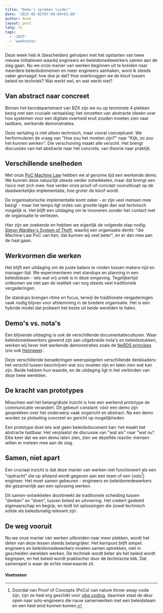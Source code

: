 ```yaml
---
title: "Demo's spreken luider"
date: '2025-05-02T07:00:00+01:00'
author: Anne
layout: post
lang: nl
tags:
  - '2025'
  - 'weeknotes'
---
```


Deze week heb ik (bescheiden) geholpen met het opstarten van twee nieuwe initiatieven waarbij engineers en
beleidsmedewerkers samen aan de slag gaan. Nu we onze manier van werken beginnen uit te breiden naar meerdere
beleidsdomeinen en meer engineers aanhaken, word ik steeds vaker gevraagd: hoe doe je dat? Hoe overbruggen we de kloof
tussen beleid en techniek? Wat werkt wel, en wat werkt niet?

## Van abstract naar concreet

Binnen het kerndepartement van BZK zijn we nu op tenminste 4 plekken bezig met een cruciale vertaalslag: het omzetten
van abstracte ideeën over hoe systemen voor een digitale overheid eruit zouden moeten zien naar tastbare, werkende
demonstraties.

Deze vertaling is niet alleen technisch, maar vooral conceptueel. We herformuleren de vraag van "Hoe zou het moeten
zijn?" naar "Kijk, zo _zou_ het kunnen werken". Die verschuiving maakt alle verschil. Het brengt discussies van het
abstracte naar het concrete, van theorie naar praktijk.

## Verschillende snelheden

Met onze [PoC Machine Law](/2025/01/25/machine-law.html) hebben we al geruime tijd een werkende demo. We kunnen deze
natuurlijk steeds verder ontwikkelen, maar dat brengt een risico met zich mee: hoe verder onze proof-of-concept
vooruitloopt op de daadwerkelijke implementatie, hoe groter de kloof wordt.

De organisatorische implementatie komt zeker - er zijn veel mensen mee bezig! - maar het tempo ligt ordes van grootte
lager dan wat technisch mogelijk is. Het blijft een uitdaging om te innoveren zonder het contact met de organisatie te
verliezen.

Hier zijn we zoekende en hebben we eigenlijk de volgende stap nodig:
[Simon Wardley's System of Theft](https://www.youtube.com/watch?v=n3Q8825onA4), waarbij een organisatie denkt: "die
Machine Law PoC van hen, dat kunnen wij veel beter", en er dan mee aan de haal gaan.

## Werkvormen die werken

Het blijft een uitdaging om de juiste balans te vinden tussen makers-tijd en manager-tijd. We experimenteren met
standups en planning in een beleidsteam - iets wat vrij uniek is in deze omgeving. Tegelijkertijd ontkomen we niet aan
de realiteit van nog steeds veel traditionele vergaderingen.

De standups brengen ritme en focus, terwijl de traditionele vergaderingen vaak nodig blijven voor afstemming in de
bredere organisatie. Het is een hybride model dat probeert het beste uit beide werelden te halen.

## Demo's vs. nota's

Een blijvende uitdaging is ook de verschillende documentatieculturen. Waar beleidsmedewerkers gewend zijn aan
uitgebreide nota's en beleidsstukken, werken wij liever met werkende demonstraties zoals
de [NeRDS principes](https://minbzk.github.io/NeRDS/principes/cloud/) (zie ook [Heimwee](/2025/04/18/heimwee.html)).

Deze verschillende benaderingen weerspiegelen verschillende denkkaders: het verschil tussen beschrijven wat zou moeten
zijn en laten zien wat kan zijn. Beide hebben hun waarde, en de uitdaging ligt in het verbinden van deze twee
werelden.

## De kracht van prototypes

Misschien wel het belangrijkste inzicht is hoe een werkend prototype de communicatie verandert. Dit gebeurt constant:
vóór een demo zijn gesprekken over het onderwerp vaak ongericht en abstract. Na een demo worden ze plotseling concreet
en gericht op mogelijkheden.

Een prototype doet iets wat geen beleidsdocument kan: het maakt het abstracte tastbaar. Het verplaatst de discussie
van "wat als" naar "wat nu". Elke keer dat we een demo laten zien, zien we dezelfde reactie: mensen willen er meteen mee
aan de slag.

## Samen, niet apart

Een cruciaal inzicht is dat deze manier van werken niet functioneert als een "opdracht" die op afstand wordt gegeven aan
een team of een (solo[^solo]) engineer. Het moet samen gebeuren - engineers en beleidsmedewerkers die gezamenlijk aan een
oplossing werken.

Dit samen-ontwikkelen doorbreekt de traditionele scheiding tussen "denken" en "doen", tussen beleid en uitvoering. Het
creëert gedeeld eigenaarschap en begrip, en leidt tot oplossingen die zowel technisch solide als beleidsmatig relevant
zijn.

## De weg vooruit

Nu we onze manier van werken uitbreiden naar meer plekken, wordt het delen van deze lessen steeds belangrijker. Het
kernpunt blijft simpel: engineers en beleidsmedewerkers moeten samen optrekken, niet in gescheiden werelden werken. De
techniek wordt beter als het beleid wordt begrepen, en het beleid wordt praktischer door de technische blik. Dat
samenspel is waar de echte meerwaarde zit.

#### Voetnoten

[^solo]: Doordat van Proof of Concepts (PoCs) van nature throw-away-code[^throw] zijn, zijn ze heel erg geschikt voor [vibe coding](https://arstechnica.com/ai/2025/03/is-vibe-coding-with-ai-gnarly-or-reckless-maybe-some-of-both/), daarmee staat de deur open naar solo-engineers die nauw samenwerken met een beleidsteam en een heel eind kunnen komen.
[^throw]: Het idee om code te schrijven die je weer weg gooit kan counter-intuïtief zijn. Maar het kan de ontwikkeling juist versnellen en kosten verlagen, omdat prototypes niet bedoeld zijn voor het definitieve systeem en ontwikkelaars zich kunnen focussen op de functionaliteit zonder zich zorgen te maken over onderhoudbaarheid of testbaarheid.
